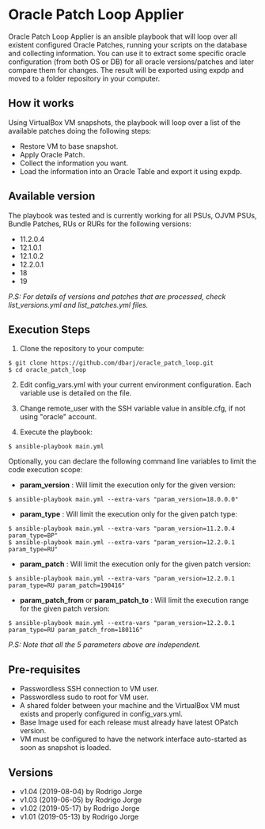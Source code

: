 # Oracle Patch Loop Applier #

Oracle Patch Loop Applier is an ansible playbook that will loop over all existent configured Oracle Patches, running your scripts on the database and collecting information.
You can use it to extract some specific oracle configuration (from both OS or DB) for all oracle versions/patches and later compare them for changes.
The result will be exported using expdp and moved to a folder repository in your computer.

## How it works ##

Using VirtualBox VM snapshots, the playbook will loop over a list of the available patches doing the following steps:
- Restore VM to base snapshot.
- Apply Oracle Patch.
- Collect the information you want.
- Load the information into an Oracle Table and export it using expdp.

## Available version ##

The playbook was tested and is currently working for all PSUs, OJVM PSUs, Bundle Patches, RUs or RURs for the following versions:

- 11.2.0.4
- 12.1.0.1
- 12.1.0.2
- 12.2.0.1
- 18
- 19

_P.S: For details of versions and patches that are processed, check list_versions.yml and list_patches.yml files._

## Execution Steps ##

1. Clone the repository to your compute:

``` shell
$ git clone https://github.com/dbarj/oracle_patch_loop.git
$ cd oracle_patch_loop
```

2. Edit config_vars.yml with your current environment configuration. Each variable use is detailed on the file.

3. Change remote_user with the SSH variable value in ansible.cfg, if not using "oracle" account.

4. Execute the playbook:

``` shell
$ ansible-playbook main.yml
```

Optionally, you can declare the following command line variables to limit the code execution scope:

- **param_version** : Will limit the execution only for the given version:

``` shell
$ ansible-playbook main.yml --extra-vars "param_version=18.0.0.0"
```

- **param_type** : Will limit the execution only for the given patch type:

``` shell
$ ansible-playbook main.yml --extra-vars "param_version=11.2.0.4 param_type=BP"
$ ansible-playbook main.yml --extra-vars "param_version=12.2.0.1 param_type=RU"
```

- **param_patch** : Will limit the execution only for the given patch version:

``` shell
$ ansible-playbook main.yml --extra-vars "param_version=12.2.0.1 param_type=RU param_patch=190416"
```

- **param_patch_from** or **param_patch_to** : Will limit the execution range for the given patch version:

``` shell
$ ansible-playbook main.yml --extra-vars "param_version=12.2.0.1 param_type=RU param_patch_from=180116"
```

_P.S: Note that all the 5 parameters above are independent._

## Pre-requisites ##

* Passwordless SSH connection to VM user.
* Passwordless sudo to root for VM user.
* A shared folder between your machine and the VirtualBox VM must exists and properly configured in config_vars.yml.
* Base Image used for each release must already have latest OPatch version.
* VM must be configured to have the network interface auto-started as soon as snapshot is loaded.

## Versions ##
* v1.04 (2019-08-04) by Rodrigo Jorge
* v1.03 (2019-06-05) by Rodrigo Jorge
* v1.02 (2019-05-17) by Rodrigo Jorge
* v1.01 (2019-05-13) by Rodrigo Jorge